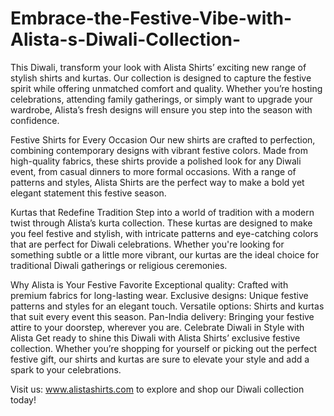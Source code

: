 # Embrace-the-Festive-Vibe-with-Alista-s-Diwali-Collection-
This Diwali, transform your look with Alista Shirts’ exciting new range of stylish shirts and kurtas. Our collection is designed to capture the festive spirit while offering unmatched comfort and quality. Whether you’re hosting celebrations, attending family gatherings, or simply want to upgrade your wardrobe, Alista’s fresh designs will ensure you step into the season with confidence.

Festive Shirts for Every Occasion
Our new shirts are crafted to perfection, combining contemporary designs with vibrant festive colors. Made from high-quality fabrics, these shirts provide a polished look for any Diwali event, from casual dinners to more formal occasions. With a range of patterns and styles, Alista Shirts are the perfect way to make a bold yet elegant statement this festive season.

Kurtas that Redefine Tradition
Step into a world of tradition with a modern twist through Alista’s kurta collection. These kurtas are designed to make you feel festive and stylish, with intricate patterns and eye-catching colors that are perfect for Diwali celebrations. Whether you're looking for something subtle or a little more vibrant, our kurtas are the ideal choice for traditional Diwali gatherings or religious ceremonies.

Why Alista is Your Festive Favorite
Exceptional quality: Crafted with premium fabrics for long-lasting wear.
Exclusive designs: Unique festive patterns and styles for an elegant touch.
Versatile options: Shirts and kurtas that suit every event this season.
Pan-India delivery: Bringing your festive attire to your doorstep, wherever you are.
Celebrate Diwali in Style with Alista
Get ready to shine this Diwali with Alista Shirts’ exclusive festive collection. Whether you’re shopping for yourself or picking out the perfect festive gift, our shirts and kurtas are sure to elevate your style and add a spark to your celebrations.

Visit us: www.alistashirts.com to explore and shop our Diwali collection today!
